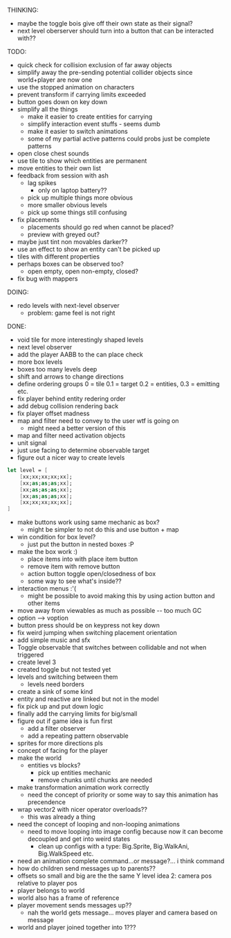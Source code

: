 ﻿THINKING:
- maybe the toggle bois give off their own state as their signal?
- next level oberserver should turn into a button that can be interacted with??

TODO:
- quick check for collision exclusion of far away objects
- simplify away the pre-sending potential collider objects since world+player are now one
- use the stopped animation on characters
- prevent transform if carrying limits exceeded
- button goes down on key down
- simplify all the things
	- make it easier to create entities for carrying
	- simplify interaction event stuffs - seems dumb
	- make it easier to switch animations
	- some of my partial active patterns could probs just be complete patterns
- open close chest sounds
- use tile to show which entities are permanent
- move entities to their own list
- feedback from session with ash
	- lag spikes
		- only on laptop battery??
	- pick up multiple things more obvious
	- more smaller obvious levels
	- pick up some things still confusing
- fix placements
	- placements should go red when cannot be placed?
	- preview with greyed out?
- maybe just tint non movables darker??
- use an effect to show an entity can't be picked up 
- tiles with different properties
- perhaps boxes can be observed too?
	- open empty, open non-empty, closed?
- fix bug with mappers

DOING:
- redo levels with next-level observer
	- problem: game feel is not right

DONE:
- void tile for more interestingly shaped levels
- next level observer
- add the player AABB to the can place check
- more box levels
- boxes too many levels deep
- shift and arrows to change directions
- define ordering groups 0 = tile 0.1 = target 0.2 = entities, 0.3 = emitting etc.
- fix player behind entity redering order
- add debug collision rendering back
- fix player offset madness
- map and filter need to convey to the user wtf is going on
	- might need a better version of this
- map and filter need activation objects
- unit signal
- just use facing to determine observable target
- figure out a nicer way to create levels

```fsharp
let level = [
	[xx;xx;xx;xx;xx];
	[xx;as;as;as;xx];
	[xx;as;as;as;xx];
	[xx;as;as;as;xx];
	[xx;xx;xx;xx;xx];
]
```
- make buttons work using same mechanic as box?
	- might be simpler to not do this and use button + map
- win condition for box level?
	- just put the button in nested boxes :P
- make the box work :)
	- place items into with place item button
	- remove item with remove button
	- action button toggle open/closedness of box
	- some way to see what's inside??
- interaction menus :'(
	- might be possible to avoid making this by using action button and other items
- move away from viewables as much as possible -- too much GC
- option --> voption
- button press should be on keypress not key down
- fix weird jumping when switching placement orientation
- add simple music and sfx
- Toggle observable that switches between collidable and not when triggered
- create level 3
- created toggle but not tested yet
- levels and switching between them
	- levels need borders
- create a sink of some kind
- entity and reactive are linked but not in the model
- fix pick up and put down logic
- finally add the carrying limits for big/small
- figure out if game idea is fun first
	- add a filter observer
	- add a repeating pattern observable
- sprites for more directions pls
- concept of facing for the player
- make the world
	- entities vs blocks?
		- pick up entities mechanic
		- remove chunks until chunks are needed
- make transformation animation work correctly
	- need the concept of priority or some way to say this animation has precendence
- wrap vector2 with nicer operator overloads??
	- this was already a thing
- need the concept of looping and non-looping animations
	- need to move looping into image config because now it can become decoupled and get into weird states
		- clean up configs with a type: Big.Sprite, Big.WalkAni, Big.WalkSpeed etc.
- need an animation complete command...or message?... i think command
- how do children send messages up to parents??
- offsets so small and big are the the same Y level
idea 2: camera pos relative to player pos
- player belongs to world
- world also has a frame of reference
- player movement sends messages up??
	- nah the world gets message... moves player and camera based on message
- world and player joined together into 1???



